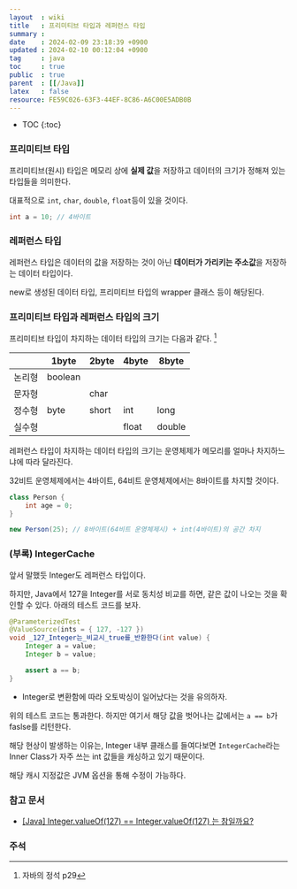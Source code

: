 ```yaml
---
layout  : wiki
title   : 프리미티브 타입과 레퍼런스 타입
summary : 
date    : 2024-02-09 23:18:39 +0900
updated : 2024-02-10 00:12:04 +0900
tag     : java 
toc     : true
public  : true
parent  : [[/Java]] 
latex   : false
resource: FE59C026-63F3-44EF-8C86-A6C00E5ADB0B
---
```

* TOC
{:toc}

### 프리미티브 타입

프리미티브(원시) 타입은 메모리 상에 **실제 값**을 저장하고 데이터의 크기가 정해져 있는 타입들을 의미한다.

대표적으로 `int`, `char`, `double`, `float`등이 있을 것이다.

```java
int a = 10; // 4바이트
```

### 레퍼런스 타입

레퍼런스 타입은 데이터의 값을 저장하는 것이 아닌 **데이터가 가리키는 주소값**을 저장하는 데이터 타입이다.

new로 생성된 데이터 타입, 프리미티브 타입의 wrapper 클래스 등이 해당된다.

### 프리미티브 타입과 레퍼런스 타입의 크기

프리미티브 타입이 차지하는 데이터 타입의 크기는 다음과 같다. [^1]

|        | 1byte   | 2byte | 4byte   | 8byte  |
|--------|---------|-------|---------|--------|
| 논리형 | boolean |       |         |        |
| 문자형 |         | char  |         |        |
| 정수형 | byte    | short | int     | long   |
| 실수형 |         |       | float   | double |

레퍼런스 타입이 차지하는 데이터 타입의 크기는 운영체제가 메모리를 얼마나 차지하느냐에 따라 달라진다.

32비트 운영체제에서는 4바이트, 64비트 운영체제에서는 8바이트를 차지할 것이다.

```java
class Person {
	int age = 0;
}

new Person(25); // 8바이트(64비트 운영체제시) + int(4바이트)의 공간 차지
```

### (부록) IntegerCache

앞서 말했듯 Integer도 레퍼런스 타입이다. 

하지만, Java에서 127을 Integer를 서로 동치성 비교를 하면, 같은 값이 나오는 것을 확인할 수 있다. 아래의 테스트 코드를 보자.

```java
@ParameterizedTest
@ValueSource(ints = { 127, -127 })
void _127_Integer는_비교시_true를_반환한다(int value) {
	Integer a = value;
	Integer b = value;

	assert a == b;
}
```

- Integer로 변환함에 따라 오토박싱이 일어났다는 것을 유의하자.

위의 테스트 코드는 통과한다. 하지만 여기서 해당 값을 벗어나는 값에서는 `a == b`가 faslse를 리턴한다.

해당 현상이 발생하는 이유는, Integer 내부 클래스를 들여다보면 `IntegerCache`라는 Inner Class가 자주 쓰는 int 값들을 캐싱하고 있기 때문이다.

해당 캐시 지정값은 JVM 옵션을 통해 수정이 가능하다.

### 참고 문서
- [[Java] Integer.valueOf(127) == Integer.valueOf(127) 는 참일까요?](https://meetup.nhncloud.com/posts/185)

### 주석

[^1]: 자바의 정석 p29
